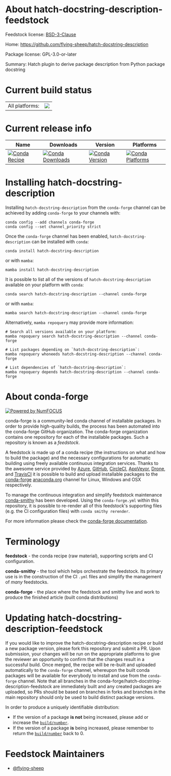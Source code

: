 About hatch-docstring-description-feedstock
===========================================

Feedstock license: [BSD-3-Clause](https://github.com/conda-forge/hatch-docstring-description-feedstock/blob/main/LICENSE.txt)

Home: https://github.com/flying-sheep/hatch-docstring-description

Package license: GPL-3.0-or-later

Summary: Hatch plugin to derive package description from Python package docstring

Current build status
====================


<table><tr><td>All platforms:</td>
    <td>
      <a href="https://dev.azure.com/conda-forge/feedstock-builds/_build/latest?definitionId=22025&branchName=main">
        <img src="https://dev.azure.com/conda-forge/feedstock-builds/_apis/build/status/hatch-docstring-description-feedstock?branchName=main">
      </a>
    </td>
  </tr>
</table>

Current release info
====================

| Name | Downloads | Version | Platforms |
| --- | --- | --- | --- |
| [![Conda Recipe](https://img.shields.io/badge/recipe-hatch--docstring--description-green.svg)](https://anaconda.org/conda-forge/hatch-docstring-description) | [![Conda Downloads](https://img.shields.io/conda/dn/conda-forge/hatch-docstring-description.svg)](https://anaconda.org/conda-forge/hatch-docstring-description) | [![Conda Version](https://img.shields.io/conda/vn/conda-forge/hatch-docstring-description.svg)](https://anaconda.org/conda-forge/hatch-docstring-description) | [![Conda Platforms](https://img.shields.io/conda/pn/conda-forge/hatch-docstring-description.svg)](https://anaconda.org/conda-forge/hatch-docstring-description) |

Installing hatch-docstring-description
======================================

Installing `hatch-docstring-description` from the `conda-forge` channel can be achieved by adding `conda-forge` to your channels with:

```
conda config --add channels conda-forge
conda config --set channel_priority strict
```

Once the `conda-forge` channel has been enabled, `hatch-docstring-description` can be installed with `conda`:

```
conda install hatch-docstring-description
```

or with `mamba`:

```
mamba install hatch-docstring-description
```

It is possible to list all of the versions of `hatch-docstring-description` available on your platform with `conda`:

```
conda search hatch-docstring-description --channel conda-forge
```

or with `mamba`:

```
mamba search hatch-docstring-description --channel conda-forge
```

Alternatively, `mamba repoquery` may provide more information:

```
# Search all versions available on your platform:
mamba repoquery search hatch-docstring-description --channel conda-forge

# List packages depending on `hatch-docstring-description`:
mamba repoquery whoneeds hatch-docstring-description --channel conda-forge

# List dependencies of `hatch-docstring-description`:
mamba repoquery depends hatch-docstring-description --channel conda-forge
```


About conda-forge
=================

[![Powered by
NumFOCUS](https://img.shields.io/badge/powered%20by-NumFOCUS-orange.svg?style=flat&colorA=E1523D&colorB=007D8A)](https://numfocus.org)

conda-forge is a community-led conda channel of installable packages.
In order to provide high-quality builds, the process has been automated into the
conda-forge GitHub organization. The conda-forge organization contains one repository
for each of the installable packages. Such a repository is known as a *feedstock*.

A feedstock is made up of a conda recipe (the instructions on what and how to build
the package) and the necessary configurations for automatic building using freely
available continuous integration services. Thanks to the awesome service provided by
[Azure](https://azure.microsoft.com/en-us/services/devops/), [GitHub](https://github.com/),
[CircleCI](https://circleci.com/), [AppVeyor](https://www.appveyor.com/),
[Drone](https://cloud.drone.io/welcome), and [TravisCI](https://travis-ci.com/)
it is possible to build and upload installable packages to the
[conda-forge](https://anaconda.org/conda-forge) [anaconda.org](https://anaconda.org/)
channel for Linux, Windows and OSX respectively.

To manage the continuous integration and simplify feedstock maintenance
[conda-smithy](https://github.com/conda-forge/conda-smithy) has been developed.
Using the ``conda-forge.yml`` within this repository, it is possible to re-render all of
this feedstock's supporting files (e.g. the CI configuration files) with ``conda smithy rerender``.

For more information please check the [conda-forge documentation](https://conda-forge.org/docs/).

Terminology
===========

**feedstock** - the conda recipe (raw material), supporting scripts and CI configuration.

**conda-smithy** - the tool which helps orchestrate the feedstock.
                   Its primary use is in the construction of the CI ``.yml`` files
                   and simplify the management of *many* feedstocks.

**conda-forge** - the place where the feedstock and smithy live and work to
                  produce the finished article (built conda distributions)


Updating hatch-docstring-description-feedstock
==============================================

If you would like to improve the hatch-docstring-description recipe or build a new
package version, please fork this repository and submit a PR. Upon submission,
your changes will be run on the appropriate platforms to give the reviewer an
opportunity to confirm that the changes result in a successful build. Once
merged, the recipe will be re-built and uploaded automatically to the
`conda-forge` channel, whereupon the built conda packages will be available for
everybody to install and use from the `conda-forge` channel.
Note that all branches in the conda-forge/hatch-docstring-description-feedstock are
immediately built and any created packages are uploaded, so PRs should be based
on branches in forks and branches in the main repository should only be used to
build distinct package versions.

In order to produce a uniquely identifiable distribution:
 * If the version of a package **is not** being increased, please add or increase
   the [``build/number``](https://docs.conda.io/projects/conda-build/en/latest/resources/define-metadata.html#build-number-and-string).
 * If the version of a package **is** being increased, please remember to return
   the [``build/number``](https://docs.conda.io/projects/conda-build/en/latest/resources/define-metadata.html#build-number-and-string)
   back to 0.

Feedstock Maintainers
=====================

* [@flying-sheep](https://github.com/flying-sheep/)

